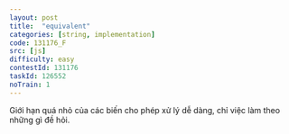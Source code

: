 ```yaml
---
layout: post
title:  "equivalent"
categories: [string, implementation]
code: 131176_F
src: [js]
difficulty: easy
contestId: 131176
taskId: 126552
noTrain: 1
---
```


Giới hạn quá nhỏ của các biến cho phép xử lý dễ dàng, chỉ việc làm theo những gì đề hỏi.
